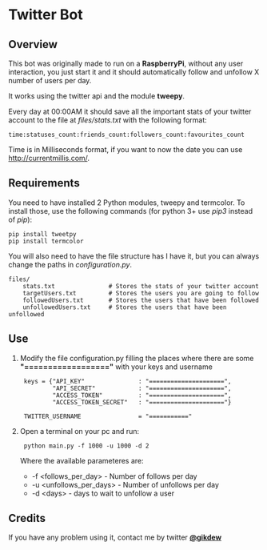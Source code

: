 # Twitter Bot

## Overview
This bot was originally made to run on a **RaspberryPi**, without any user interaction, you just start it and it should automatically follow and unfollow X number of users per day.

It works using the twitter api and the module **tweepy**.

Every day at 00:00AM it should save all the important stats of your twitter account to the file at *files/stats.txt* with the following format:	

	time:statuses_count:friends_count:followers_count:favourites_count
		
Time is in Milliseconds format, if you want to now the date you can use <http://currentmillis.com/>.
## Requirements

You need to have installed 2 Python modules, tweepy and termcolor. To install those, use the following commands (for python 3+ use *pip3* instead of *pip*):
	
	pip install tweetpy 
	pip install termcolor
	
You will also need to have the file structure has I have it, but you can always change the paths in *configuration.py*.

	files/
		stats.txt				# Stores the stats of your twitter account
		targetUsers.txt			# Stores the users you are going to follow
		followedUsers.txt		# Stores the users that have been followed
		unfollowedUsers.txt		# Stores the users that have been unfollowed		

## Use
1. Modify the file configuration.py filling the places where there are some **"=================="** with your keys and username


		keys = {"API_KEY"				: "=====================",
        		"API_SECRET"			: "=====================",
        		"ACCESS_TOKEN"			: "=====================",
        		"ACCESS_TOKEN_SECRET"	: "====================="}
        		
        TWITTER_USERNAME 				= "==========="                        
2. Open a terminal on your pc and run:

		python main.py -f 1000 -u 1000 -d 2
	
	Where the available parameteres are:

	* -f \<follows_per_day\> - Number of follows per day
	* -u \<unfollows_per_days\> - Number of unfollows per day
	* -d \<days\> - days to wait to unfollow a user


## Credits

If you have any problem using it, contact me by twitter **[@gikdew](https://twitter.com/gikdew)**
